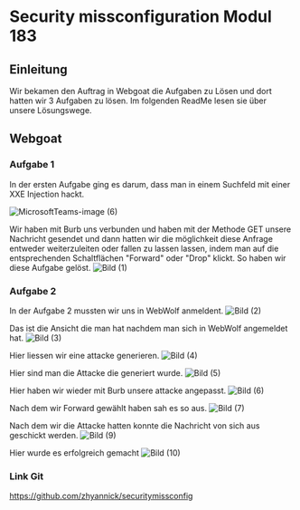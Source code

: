 # Security missconfiguration Modul 183
## Einleitung
Wir bekamen den Auftrag in Webgoat die Aufgaben zu Lösen und dort hatten wir 3 Aufgaben zu lösen. Im folgenden ReadMe lesen sie über unsere Lösungswege. 

## Webgoat
### Aufgabe 1
In der ersten Aufgabe ging es darum, dass man in einem Suchfeld mit einer XXE Injection hackt.

![MicrosoftTeams-image (6)](https://github.com/zhyannick/securitymissconfig/assets/94964550/6e808fcb-a5f5-4993-85a3-eb51c8a11409)


Wir haben mit Burb uns verbunden und haben mit der Methode GET unsere Nachricht gesendet und dann hatten wir die möglichkeit diese Anfrage entweder weiterzuleiten oder fallen zu lassen lassen, indem man auf die entsprechenden Schaltflächen "Forward" oder "Drop" klickt. So haben wir diese Aufgabe gelöst.
![Bild (1)](https://github.com/zhyannick/securitymissconfig/assets/94964550/55567cd4-43ba-4bd3-be9e-b52962baa771)

### Aufgabe 2
In der Aufgabe 2 mussten wir uns in WebWolf anmeldent. 
![Bild (2)](https://github.com/zhyannick/securitymissconfig/assets/94964550/5acc1459-a56a-4747-91b1-b77487a2ad5d)

Das ist die Ansicht die man hat nachdem man sich in WebWolf angemeldet hat.
![Bild (3)](https://github.com/zhyannick/securitymissconfig/assets/94964550/8e20af2d-be28-4b2c-afc0-cd994dfcf173)

Hier liessen wir eine attacke generieren.
![Bild (4)](https://github.com/zhyannick/securitymissconfig/assets/94964550/8a57e214-d237-4ab6-ae26-a08b71f0116e)

Hier sind man die Attacke die generiert wurde.
![Bild (5)](https://github.com/zhyannick/securitymissconfig/assets/94964550/9c963db2-5f95-45ed-9663-135d6a0fe8ab)

Hier haben wir wieder mit Burb unsere attacke angepasst.
![Bild (6)](https://github.com/zhyannick/securitymissconfig/assets/94964550/9cfd1095-0d60-445d-80ef-1ed3e1f987b0)

Nach dem wir Forward gewählt haben sah es so aus.
![Bild (7)](https://github.com/zhyannick/securitymissconfig/assets/94964550/2dfabe4b-f4c4-4c07-83b1-6e7629f1174d)


Nach dem wir die Attacke hatten konnte die Nachricht von sich aus geschickt werden.
![Bild (9)](https://github.com/zhyannick/securitymissconfig/assets/94964550/bc05f79f-785a-44ca-be84-8eca2a2e280f)

Hier wurde es erfolgreich gemacht
![Bild (10)](https://github.com/zhyannick/securitymissconfig/assets/94964550/6dbda73b-c892-48ed-977a-766ec8dcb5e9)

### Link Git
https://github.com/zhyannick/securitymissconfig
